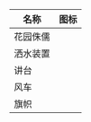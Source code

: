 | 名称  | 图标  |
| --- | --- |
| 花园侏儒 | <i class="mdi mdi-human-child"></i> |
| 洒水装置 | <i class="mdi mdi-sprinkler-variant"></i> |
| 讲台 | <i class="mdi mdi-book-open-page-variant"></i> |
| 风车 | <i class="mdi mdi-pinwheel"></i> |
| 旗帜 | <i class="mdi mdi-flag"></i> |
